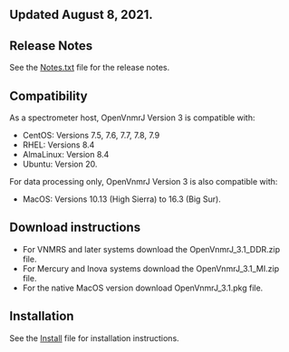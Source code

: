 ## Updated August 8, 2021.

## Release Notes
See the [Notes.txt](../../blob/master/Notes.txt) file for the release notes.

## Compatibility
As a spectrometer host, OpenVnmrJ Version 3 is compatible with:
- CentOS:    Versions 7.5, 7.6, 7.7, 7.8, 7.9
- RHEL:      Versions 8.4
- AlmaLinux: Version 8.4
- Ubuntu:    Version 20.

For data processing only, OpenVnmrJ Version 3 is also compatible with:
- MacOS: Versions 10.13 (High Sierra) to 16.3 (Big Sur).

## Download instructions
- For VNMRS and later systems download the OpenVnmrJ_3.1_DDR.zip file.
- For Mercury and Inova systems download the OpenVnmrJ_3.1_MI.zip file.
- For the native MacOS version download OpenVnmrJ_3.1.pkg file.

## Installation
See the [Install](../../blob/master/Install.md) file for installation instructions.

